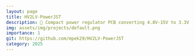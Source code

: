 ```yaml
---
layout: page
title: HV2LV-PowerJST
description: 🔋 Compact power regulator PCB converting 4.8V-15V to 3.3V with JST-PH connectors & AMS1117. Open-source & Adafruit-compatible!
img: assets/img/projects/default.png
importance: 1
git: https://github.com/mpek29/HV2LV-PowerJST
category: 2025
---
```



